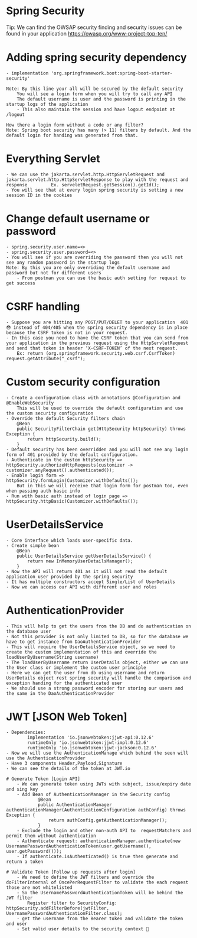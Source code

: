 # Spring Security

Tip: We can find the OWSAP security finding and security issues can be found in your application https://owasp.org/www-project-top-ten/


# Adding spring security dependency
	- implementation 'org.springframework.boot:spring-boot-starter-security'

	Note: By this line your all will be secured by the default security
		You will see a login form when you will try to call any API
		The default username is user and the password is printing in the startup logs of the application
		- This also maintain the session and have logout endpoint at /logout
	
	How there a login form without a code or any filter?
	Note: Spring boot security has many (> 11) filters by default. And the default login for handing was generated from that.


# Everything Servlet
	- We can use the jakarta.servlet.http.HttpServletRequest and jakarta.servlet.http.HttpServletResponse to play with the request and response 		Ex. serveletRequest.getSession().getId();
	- You will see that at every login spring security is setting a new session ID in the cookies


# Change default username or password
	- spring.security.user.name=<>
	- spring.security.user.password=<>
	- You will see if you are overriding the password then you will not see any random password in the startup logs
	Note: By this you are only overriding the default username and password but not for different users
		- From postman you can use the basic auth setting for request to get success


# CSRF handling
	- Suppose you are hitting any POST/PUT/DELET to your application  401😳 instead of 404/405 when the spring security dependency is in place because the CSRF token is not in your request.
	- In this case you need to have the CSRF token that you can send from your application in the previous request using the HttpServletRequest and send that token in header ‘X-CSRF-TOKEN’ of the next request.
		Ex: return (org.springframework.security.web.csrf.CsrfToken) request.getAttribute("_csrf");


# Custom security configuration
	- Create a configuration class with annotations @Configuration and @EnableWebSecurity
		This will be used to override the default configuration and use the custom security configuration
	- Override the default Security filters chain
		@Bean
		public SecurityFilterChain get(HttpSecurity httpSecurity) throws Exception {
			return httpSecurity.build();
		}
	- Default security has been overridden and you will not see any login form of 401 provided by the default configuration.
	- Authenticate in the custom httpSecurity => httpSecurity.authorizeHttpRequests(customizer -> customizer.anyRequest().authenticated());
	- Enable login form => httpSecurity.formLogin(Customizer.withDefaults());
		But in this we will receive that login form for postman too, even when passing auth basic info
	- Run with basic auth instead of login page => httpSecurity.httpBasic(Customizer.withDefaults());


# UserDetailsService
	- Core interface which loads user-specific data.
	- Create simple bean
		@Bean
		public UserDetailsService getUserDetailsService() {
			return new InMemoryUserDetailsManager();
		}
	- Now the API will return 401 as it will not read the default application user provided by the spring security
	- It has multiple constructors accept Single/List of UserDetails
	- Now we can access our API with different user and roles


# AuthenticationProvider
	- This will help to get the users from the DB and do authentication on the database user
	- Not this provider is not only limited to DB, so for the database we have to get instance from DaoAuthenticationProvider
	- This will require the UserDetailsService object, so we need to create the custom implementation of this and override the loadUserByUsername(String username)
	- The loadUserByUsername return UserDetails object, either we can use the User class or implement the custom user principle
	- Here we can get the user from db using username and return UserDetails object rest spring security will handle the comparison and exception handing for the authenticated user
	- We should use a strong password encoder for storing our users and the same in the DaoAuthenticationProvider


# JWT [JSON Web Token]
	- Dependencies:
			implementation 'io.jsonwebtoken:jjwt-api:0.12.6'
			runtimeOnly 'io.jsonwebtoken:jjwt-impl:0.12.6'
			runtimeOnly 'io.jsonwebtoken:jjwt-jackson:0.12.6'
	- Now we will use the AuthenticationManage which behind the seen will use the AuthenticationProvider
	- Have 3 components Header,Payload,Signature
	- We can see the details of the token at JWT.io

	# Generate Token [Login API]
		- We can generate token using JWTs with subject, issue/expiry date and sing key
		- Add Bean of AuthenticationManager in the Security config
				@Bean
				public AuthenticationManager authenticationManager(AuthenticationConfiguration authConfig) throws Exception {
					return authConfig.getAuthenticationManager();
				}
		- Exclude the login and other non-auth API to  requestMatchers and permit them without authentication
		- Authenticate request: authenticationManager.authenticate(new UsernamePasswordAuthenticationToken(user.getUsername(), user.getPassword()));
		- If authenticate.isAuthenticated() is true then generate and return a token

	# Validate Token [Follow up requests after login]
		- We need to define the JWT filters and override the doFilterInternal of OncePerRequestFilter to validate the each request those are not whitelisted
		- So the UsernamePasswordAuthenticationToken will be behind the JWT filter
			Register filter to SecurityConfig: httpSecurity.addFilterBefore(jwtFilter, UsernamePasswordAuthenticationFilter.class);
		- get the username from the Bearer token and validate the token and user
		- Set valid user details to the security context 🎉

